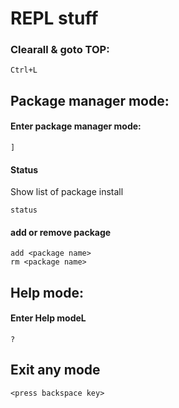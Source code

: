 # REPL stuff
   
### Clearall  & goto TOP:
```
Ctrl+L
```
   
## Package manager mode:

#### Enter package manager mode:
```
]
```
      
#### Status
Show list of package install    
```
status
```
    
#### add or remove package   
```add <package name>```    
```rm <package name>```   
   
## Help mode:

#### Enter Help modeL
```
?
```

## Exit any mode
```<press backspace key>```
